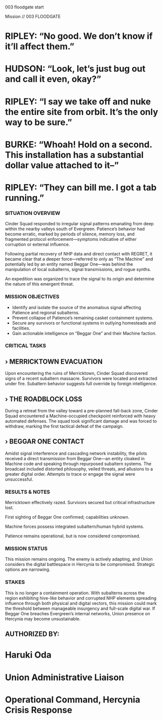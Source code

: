 003
floodgate
start

Mission // 003
FLOODGATE

# RIPLEY: “No good. We don’t know if it’ll affect them.”

# HUDSON: “Look, let’s just bug out and call it even, okay?”

# RIPLEY: “I say we take off and nuke the entire site from orbit. It’s the only way to be sure.”

# BURKE: “Whoah! Hold on a second. This installation has a substantial dollar value attached to it–”

# RIPLEY: “They can bill me. I got a tab running.”

### SITUATION OVERVIEW
Cinder Squad responded to irregular signal patterns emanating from deep within the nearby valleys south of Evergreen. Patience’s behavior had become erratic, marked by periods of silence, memory loss, and fragmented protocol enforcement—symptoms indicative of either corruption or external influence.

Following partial recovery of NHP data and direct contact with REGRET, it became clear that a deeper force—referred to only as “The Machine” and potentially led by an entity named Beggar One—was behind the manipulation of local subalterns, signal transmissions, and rogue synths.

An expedition was organized to trace the signal to its origin and determine the nature of this emergent threat.

### MISSION OBJECTIVES
- Identify and isolate the source of the anomalous signal affecting Patience and regional subalterns.
- Prevent collapse of Patience’s remaining casket containment systems.
- Secure any survivors or functional systems in outlying homesteads and facilities.
- Gain actionable intelligence on “Beggar One” and their Machine faction.

### CRITICAL TASKS
## › MERRICKTOWN EVACUATION
Upon encountering the ruins of Merricktown, Cinder Squad discovered signs of a recent subaltern massacre. Survivors were located and extracted under fire. Subaltern behavior suggests full override by foreign intelligence.

## › THE ROADBLOCK LOSS
During a retreat from the valley toward a pre-planned fall-back zone, Cinder Squad encountered a Machine-occupied checkpoint reinforced with heavy automated defenses. The squad took significant damage and was forced to withdraw, marking the first tactical defeat of the campaign.

## › BEGGAR ONE CONTACT
Amidst signal interference and cascading network instability, the pilots received a direct transmission from Beggar One—an entity cloaked in Machine code and speaking through repurposed subaltern systems. The broadcast included distorted philosophy, veiled threats, and allusions to a greater digital order. Attempts to trace or engage the signal were unsuccessful.

### RESULTS & NOTES
Merricktown effectively razed. Survivors secured but critical infrastructure lost.

First sighting of Beggar One confirmed; capabilities unknown.

Machine forces possess integrated subaltern/human hybrid systems.

Patience remains operational, but is now considered compromised.

### MISSION STATUS
This mission remains ongoing. The enemy is actively adapting, and Union considers the digital battlespace in Hercynia to be compromised. Strategic options are narrowing.

### STAKES
This is no longer a containment operation. With subalterns across the region exhibiting hive-like behavior and corrupted NHP elements spreading influence through both physical and digital vectors, this mission could mark the threshold between manageable insurgency and full-scale digital war. If Beggar One breaches Evergreen’s internal networks, Union presence on Hercynia may become unsustainable.

## AUTHORIZED BY:
# Haruki Oda
# Union Administrative Liaison
# Operational Command, Hercynia Crisis Response
